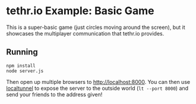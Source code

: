 # tethr.io Example: Basic Game

This is a super-basic game (just circles moving around the screen), but it showcases the multiplayer communication that tethr.io provides.

## Running

```
npm install
node server.js
```

Then open up multiple browsers to [http://localhost:8000](http://localhost:8000). You can then use [localtunnel](http://localtunnel.me) to expose the server to the outside world (`lt --port 8000`) and send your friends to the address given!